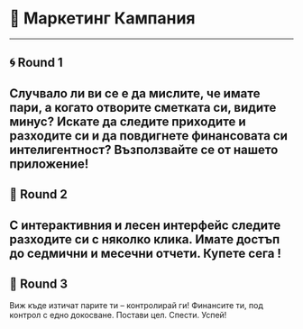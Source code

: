 # 📣 Маркетинг Кампания
---

## 🌀 Round 1
Случвало ли ви се е да мислите, че имате пари, а когато отворите сметката си, видите минус? Искате да следите приходите и разходите си и да повдигнете финансовата си интелигентност? Възползвайте се от нашето приложение!
---
## 🌟 Round 2
С интерактивния и лесен интерфейс следите разходите си с няколко клика. Имате достъп до седмични и месечни отчети. Купете сега !
---
## 🚀 Round 3
Виж къде изтичат парите ти – контролирай ги! Финансите ти, под контрол с едно докосване. Постави цел. Спести. Успей!
